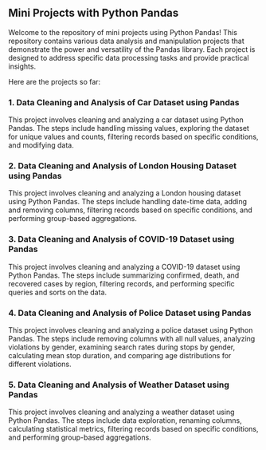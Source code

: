 ## Mini Projects with Python Pandas

Welcome to the repository of mini projects using Python Pandas! This repository contains various data analysis and manipulation projects that demonstrate the power and versatility of the Pandas library. Each project is designed to address specific data processing tasks and provide practical insights.

Here are the projects so far:
### 1. Data Cleaning and Analysis of Car Dataset using Pandas
This project involves cleaning and analyzing a car dataset using Python Pandas. The steps include handling missing values, exploring the dataset for unique values and counts, filtering records based on specific conditions, and modifying data.

### 2. Data Cleaning and Analysis of London Housing Dataset using Pandas
This project involves cleaning and analyzing a London housing dataset using Python Pandas. The steps include handling date-time data, adding and removing columns, filtering records based on specific conditions, and performing group-based aggregations.

### 3. Data Cleaning and Analysis of COVID-19 Dataset using Pandas
This project involves cleaning and analyzing a COVID-19 dataset using Python Pandas. The steps include summarizing confirmed, death, and recovered cases by region, filtering records, and performing specific queries and sorts on the data.

### 4. Data Cleaning and Analysis of Police Dataset using Pandas

This project involves cleaning and analyzing a police dataset using Python Pandas. The steps include removing columns with all null values, analyzing violations by gender, examining search rates during stops by gender, calculating mean stop duration, and comparing age distributions for different violations.

### 5. Data Cleaning and Analysis of Weather Dataset using Pandas

This project involves cleaning and analyzing a weather dataset using Python Pandas. The steps include data exploration, renaming columns, calculating statistical metrics, filtering records based on specific conditions, and performing group-based aggregations.
